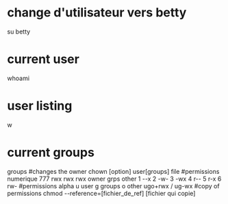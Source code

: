 # change d'utilisateur vers betty
su betty
# current user
whoami
# user listing
w
# current groups
groups
#changes the owner
chown [option] user[groups] file
#permissions numerique
777 rwx   rwx    rwx
   owner  grps   other
   1 --x 2 -w- 3 -wx 4 r-- 5 r-x 6 rw-
#permissions alpha
u user g groups o other
ugo+rwx / ug-wx
#copy of permissions
chmod --reference=[fichier_de_ref] [fichier qui copie]